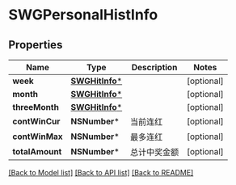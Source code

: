 # SWGPersonalHistInfo

## Properties
Name | Type | Description | Notes
------------ | ------------- | ------------- | -------------
**week** | [**SWGHitInfo***](SWGHitInfo.md) |  | [optional] 
**month** | [**SWGHitInfo***](SWGHitInfo.md) |  | [optional] 
**threeMonth** | [**SWGHitInfo***](SWGHitInfo.md) |  | [optional] 
**contWinCur** | **NSNumber*** | 当前连红 | [optional] 
**contWinMax** | **NSNumber*** | 最多连红 | [optional] 
**totalAmount** | **NSNumber*** | 总计中奖金额 | [optional] 

[[Back to Model list]](../README.md#documentation-for-models) [[Back to API list]](../README.md#documentation-for-api-endpoints) [[Back to README]](../README.md)


